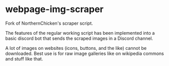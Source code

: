 # webpage-img-scraper
Fork of NorthernChicken's scraper script.

The features of the regular working script has been implemented into a basic discord bot that sends the scraped images in a Discord channel.

A lot of images on websites (icons, buttons, and the like) cannot be downloaded. Best use is for raw image galleries like on wikipedia commons and stuff like that.
